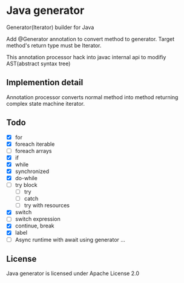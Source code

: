 # Java generator
Generator(Iterator) builder for Java

Add @Generator annotation to convert method to generator. Target method's return type must be Iterator.

This annotation processor hack into javac internal api to modifiy AST(abstract syntax tree)
## Implemention detail
Annotation processor converts normal method into method returning complex state machine iterator.

## Todo
- [x] for
- [x] foreach iterable
- [ ] foreach arrays
- [x] if
- [x] while
- [x] synchronized
- [x] do-while
- [ ] try block
  - [ ] try
  - [ ] catch
  - [ ] try with resources
- [x] switch
- [ ] switch expression
- [x] continue, break
- [x] label
- [ ] Async runtime with await using generator
...

## License
Java generator is licensed under Apache License 2.0


